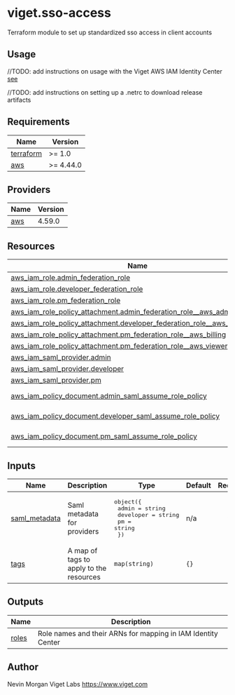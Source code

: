 # viget.sso-access

Terraform module to set up standardized sso access in client accounts

## Usage

//TODO: add instructions on usage with the Viget AWS IAM Identity Center [see](https://static.global.sso.amazonaws.com/app-4a24b6fe5e450fa2/instructions/index.htm)

//TODO: add instructions on setting up a .netrc to download release artifacts

<!-- BEGIN_TF_DOCS -->
## Requirements

| Name | Version |
|------|---------|
| <a name="requirement_terraform"></a> [terraform](#requirement\_terraform) | >= 1.0 |
| <a name="requirement_aws"></a> [aws](#requirement\_aws) | >= 4.44.0 |

## Providers

| Name | Version |
|------|---------|
| <a name="provider_aws"></a> [aws](#provider\_aws) | 4.59.0 |

## Resources

| Name | Type |
|------|------|
| [aws_iam_role.admin_federation_role](https://registry.terraform.io/providers/hashicorp/aws/latest/docs/resources/iam_role) | resource |
| [aws_iam_role.developer_federation_role](https://registry.terraform.io/providers/hashicorp/aws/latest/docs/resources/iam_role) | resource |
| [aws_iam_role.pm_federation_role](https://registry.terraform.io/providers/hashicorp/aws/latest/docs/resources/iam_role) | resource |
| [aws_iam_role_policy_attachment.admin_federation_role__aws_admin](https://registry.terraform.io/providers/hashicorp/aws/latest/docs/resources/iam_role_policy_attachment) | resource |
| [aws_iam_role_policy_attachment.developer_federation_role__aws_poweruser](https://registry.terraform.io/providers/hashicorp/aws/latest/docs/resources/iam_role_policy_attachment) | resource |
| [aws_iam_role_policy_attachment.pm_federation_role__aws_billing](https://registry.terraform.io/providers/hashicorp/aws/latest/docs/resources/iam_role_policy_attachment) | resource |
| [aws_iam_role_policy_attachment.pm_federation_role__aws_viewer](https://registry.terraform.io/providers/hashicorp/aws/latest/docs/resources/iam_role_policy_attachment) | resource |
| [aws_iam_saml_provider.admin](https://registry.terraform.io/providers/hashicorp/aws/latest/docs/resources/iam_saml_provider) | resource |
| [aws_iam_saml_provider.developer](https://registry.terraform.io/providers/hashicorp/aws/latest/docs/resources/iam_saml_provider) | resource |
| [aws_iam_saml_provider.pm](https://registry.terraform.io/providers/hashicorp/aws/latest/docs/resources/iam_saml_provider) | resource |
| [aws_iam_policy_document.admin_saml_assume_role_policy](https://registry.terraform.io/providers/hashicorp/aws/latest/docs/data-sources/iam_policy_document) | data source |
| [aws_iam_policy_document.developer_saml_assume_role_policy](https://registry.terraform.io/providers/hashicorp/aws/latest/docs/data-sources/iam_policy_document) | data source |
| [aws_iam_policy_document.pm_saml_assume_role_policy](https://registry.terraform.io/providers/hashicorp/aws/latest/docs/data-sources/iam_policy_document) | data source |

## Inputs

| Name | Description | Type | Default | Required |
|------|-------------|------|---------|:--------:|
| <a name="input_saml_metadata"></a> [saml\_metadata](#input\_saml\_metadata) | Saml metadata for providers | <pre>object({<br>    admin     = string<br>    developer = string<br>    pm        = string<br>  })</pre> | n/a | yes |
| <a name="input_tags"></a> [tags](#input\_tags) | A map of tags to apply to the resources | `map(string)` | `{}` | no |

## Outputs

| Name | Description |
|------|-------------|
| <a name="output_roles"></a> [roles](#output\_roles) | Role names and their ARNs for mapping in IAM Identity Center |
<!-- END_TF_DOCS -->

Author
-----

Nevin Morgan
Viget Labs
https://www.viget.com
